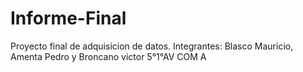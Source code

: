 # Informe-Final
Proyecto final de adquisicion de datos. Integrantes: Blasco Mauricio, Amenta Pedro y Broncano victor 5°1°AV COM A
